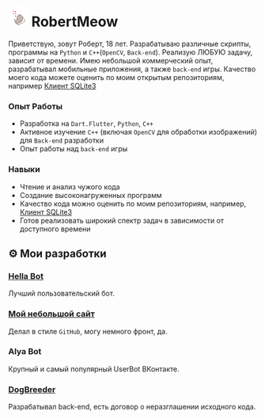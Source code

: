 # <img height="40" width="40" src="https://raw.githubusercontent.com/RobertMeow/RobertMeow/master/files/meow.gif"/> RobertMeow
Приветствую, зовут Роберт, 18 лет. Разрабатываю различные скрипты, программы на `Python` и `C++`(`OpenCV`, `Back-end`). Реализую ЛЮБУЮ задачу, зависит от времени. Имею небольшой коммерческий опыт, разрабатывал мобильные приложения, а также `back-end` игры. Качество моего кода можете оценить по моим открытым репозиториям, например [Клиент SQLite3](https://github.com/RobertMeow/sqlite_sync)

### Опыт Работы
- Разработка на `Dart.Flutter`, `Python`, `C++`
- Активное изучение `C++` (включая `OpenCV` для обработки изображений) для `Back-end` разработки
- Опыт работы над `back-end` игры

### Навыки
- Чтение и анализ чужого кода
- Создание высоконагруженных программ
- Качество кода можно оценить по моим репозиториям, например, [Клиент SQLite3](https://github.com/RobertMeow/sqlite_sync)
- Готов реализовать широкий спектр задач в зависимости от доступного времени

## ⚙ Мои разработки
### [Hella Bot](https://hella.team)
Лучший пользовательский бот.
### [Мой небольшой сайт](https://berht.dev)
Делал в стиле `GitHub`, могу немного фронт, да.
### Alya Bot
Крупный и самый популярный UserBot ВКонтакте.
### [DogBreeder](https://vk.com/dogbreedergame)
Разрабатывал back-end, есть договор о неразглашении исходного кода.
